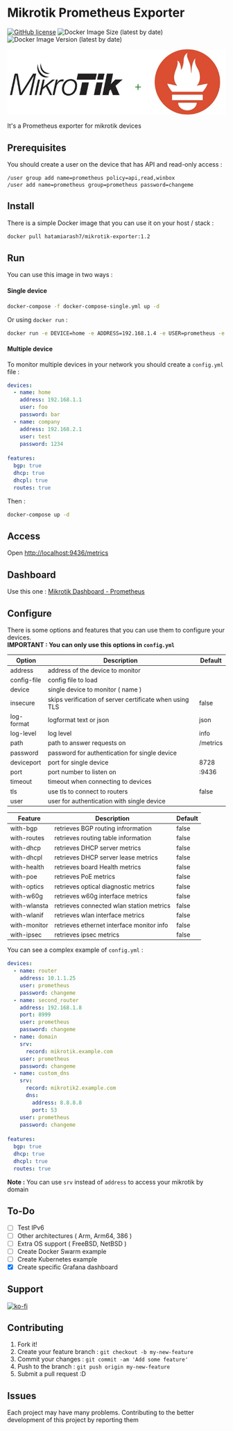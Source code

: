 # Mikrotik Prometheus Exporter

[![GitHub license](https://img.shields.io/github/license/hatamiarash7/Mikrotik-Exporter)](https://github.com/hatamiarash7/Mikrotik-Exporter/blob/master/LICENSE) ![Docker Image Size (latest by date)](https://img.shields.io/docker/image-size/hatamiarash7/mikrotik-exporter) ![Docker Image Version (latest by date)](https://img.shields.io/docker/v/hatamiarash7/mikrotik-exporter?sort=date)

![banner](banner.jpg)

It's a Prometheus exporter for mikrotik devices

## Prerequisites

You should create a user on the device that has API and read-only access :

```mikrotik
/user group add name=prometheus policy=api,read,winbox
/user add name=prometheus group=prometheus password=changeme
```

## Install

There is a simple Docker image that you can use it on your host / stack :

```bash
docker pull hatamiarash7/mikrotik-exporter:1.2
```

## Run

You can use this image in two ways :

#### Single device

```bash
docker-compose -f docker-compose-single.yml up -d
```

Or using `docker run` :

```bash
docker run -e DEVICE=home -e ADDRESS=192.168.1.4 -e USER=prometheus -e PASSWORD=changeme -p 9436:9436 hatamiarash7/mikrotik-exporter:1.2
```

#### Multiple device

To monitor multiple devices in your network you should create a `config.yml` file :

```yaml
devices:
  - name: home
    address: 192.168.1.1
    user: foo
    password: bar
  - name: company
    address: 192.168.2.1
    user: test
    password: 1234

features:
  bgp: true
  dhcp: true
  dhcpl: true
  routes: true
```

Then :

```bash
docker-compose up -d
```

## Access

Open [http://localhost:9436/metrics](http://localhost:9436/metrics)

## Dashboard

Use this one : [Mikrotik Dashboard - Prometheus](https://grafana.com/grafana/dashboards/12055)

## Configure

There is some options and features that you can use them to configure your devices.  
**IMPORTANT : You can only use this options in `config.yml`**

| Option      | Description                                             | Default  |
| ----------- | ------------------------------------------------------- | -------- |
| address     | address of the device to monitor                        |
| config-file | config file to load                                     |
| device      | single device to monitor ( name )                       |
| insecure    | skips verification of server certificate when using TLS | false    |
| log-format  | logformat text or json                                  | json     |
| log-level   | log level                                               | info     |
| path        | path to answer requests on                              | /metrics |
| password    | password for authentication for single device           |          |
| deviceport  | port for single device                                  | 8728     |
| port        | port number to listen on                                | :9436    |
| timeout     | timeout when connecting to devices                      |          |
| tls         | use tls to connect to routers                           | false    |
| user        | user for authentication with single device              |          |

| Feature      | Description                               | Default |
| ------------ | ----------------------------------------- | ------- |
| with-bgp     | retrieves BGP routing infrormation        | false   |
| with-routes  | retrieves routing table information       | false   |
| with-dhcp    | retrieves DHCP server metrics             | false   |
| with-dhcpl   | retrieves DHCP server lease metrics       | false   |
| with-health  | retrieves board Health metrics            | false   |
| with-poe     | retrieves PoE metrics                     | false   |
| with-optics  | retrieves optical diagnostic metrics      | false   |
| with-w60g    | retrieves w60g interface metrics          | false   |
| with-wlansta | retrieves connected wlan station metrics  | false   |
| with-wlanif  | retrieves wlan interface metrics          | false   |
| with-monitor | retrieves ethernet interface monitor info | false   |
| with-ipsec   | retrieves ipsec metrics                   | false   |

You can see a complex example of `config.yml` :

```yaml
devices:
  - name: router
    address: 10.1.1.25
    user: prometheus
    password: changeme
  - name: second_router
    address: 192.168.1.8
    port: 8999
    user: prometheus
    password: changeme
  - name: domain
    srv:
      record: mikrotik.example.com
    user: prometheus
    password: changeme
  - name: custom_dns
    srv:
      record: mikrotik2.example.com
      dns:
        address: 8.8.8.8
        port: 53
    user: prometheus
    password: changeme

features:
  bgp: true
  dhcp: true
  dhcpl: true
  routes: true
```

**Note :** You can use `srv` instead of `address` to access your mikrotik by domain

## To-Do

- [ ] Test IPv6
- [ ] Other architectures ( Arm, Arm64, 386 )
- [ ] Extra OS support ( FreeBSD, NetBSD )
- [ ] Create Docker Swarm example
- [ ] Create Kubernetes example
- [x] Create specific Grafana dashboard

## Support

[![ko-fi](https://www.ko-fi.com/img/githubbutton_sm.svg)](https://ko-fi.com/D1D1WGU9)

## Contributing

1. Fork it!
2. Create your feature branch : `git checkout -b my-new-feature`
3. Commit your changes : `git commit -am 'Add some feature'`
4. Push to the branch : `git push origin my-new-feature`
5. Submit a pull request :D

## Issues

Each project may have many problems. Contributing to the better development of this project by reporting them
